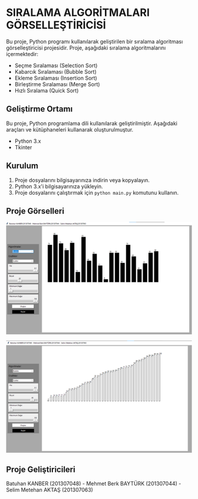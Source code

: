 # SIRALAMA ALGORİTMALARI GÖRSELLEŞTİRİCİSİ

Bu proje, Python programı kullanılarak geliştirilen bir sıralama algoritması görselleştiricisi projesidir. Proje, aşağıdaki sıralama algoritmalarını içermektedir:

- Seçme Sıralaması (Selection Sort)
- Kabarcık Sıralaması (Bubble Sort)
- Ekleme Sıralaması (Insertion Sort)
- Birleştirme Sıralaması (Merge Sort)
- Hızlı Sıralama (Quick Sort)


## Geliştirme Ortamı

Bu proje, Python programlama dili kullanılarak geliştirilmiştir. Aşağıdaki araçları ve kütüphaneleri kullanarak oluşturulmuştur.

- Python 3.x
- Tkinter

## Kurulum

1. Proje dosyalarını bilgisayarınıza indirin veya kopyalayın.
2. Python 3.x'i bilgisayarınıza yükleyin.
3. Proje dosyalarını çalıştırmak için `python main.py` komutunu kullanın.

## Proje Görselleri

![gorsel1](proje-gorseli(1).png)

![gorsel2](proje-gorseli(2).png)

## Proje Geliştiricileri

Batuhan KANBER (201307048) - Mehmet Berk BAYTÜRK (201307044) - Selim Metehan AKTAŞ (201307063)